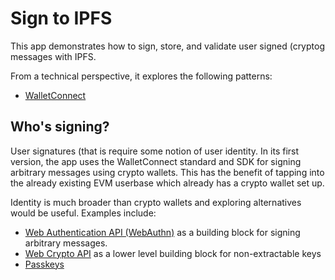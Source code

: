 # Sign to IPFS

This app demonstrates how to sign, store, and validate user signed (cryptog messages with IPFS. 

From a technical perspective, it explores the following patterns:
- [WalletConnect](https://walletconnect.com/) 

## Who's signing?

User signatures (that is  require some notion of user identity. In its first version, the app uses the WalletConnect standard and SDK for signing arbitrary messages using crypto wallets. This has the benefit of tapping into the already existing EVM userbase which already has a crypto wallet set up.

Identity is much broader than crypto wallets and exploring alternatives would be useful. Examples include:
- [Web Authentication API (WebAuthn)](https://developer.mozilla.org/en-US/docs/Web/API/Web_Authentication_API) as a building block for signing arbitrary messages. 
- [Web Crypto API](https://developer.mozilla.org/en-US/docs/Web/API/Web_Crypto_API) as a lower level building block for non-extractable keys
- [Passkeys](https://fidoalliance.org/passkeys/)
